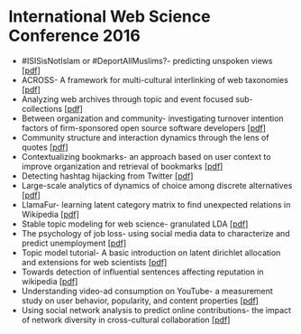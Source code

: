 # International Web Science Conference 2016

 - #ISISisNotIslam or #DeportAllMuslims?- predicting unspoken views [[pdf]](https://github.com/ahmadassaf/research-library/blob/master/Conferences/WebSci%20-%20International%20Web%20Science%20Conference/WebSci%20-%20International%20Web%20Science%20Conference%202016/#ISISisNotIslam%20or%20#DeportAllMuslims?-%20predicting%20unspoken%20views.pdf)
 - ACROSS- A framework for multi-cultural interlinking of web taxonomies [[pdf]](https://github.com/ahmadassaf/research-library/blob/master/Conferences/WebSci%20-%20International%20Web%20Science%20Conference/WebSci%20-%20International%20Web%20Science%20Conference%202016/ACROSS-%20A%20framework%20for%20multi-cultural%20interlinking%20of%20web%20taxonomies.pdf)
 - Analyzing web archives through topic and event focused sub-collections  [[pdf]](https://github.com/ahmadassaf/research-library/blob/master/Conferences/WebSci%20-%20International%20Web%20Science%20Conference/WebSci%20-%20International%20Web%20Science%20Conference%202016/Analyzing%20web%20archives%20through%20topic%20and%20event%20focused%20sub-collections%20.pdf)
 - Between organization and community- investigating turnover intention factors of firm-sponsored open source software developers [[pdf]](https://github.com/ahmadassaf/research-library/blob/master/Conferences/WebSci%20-%20International%20Web%20Science%20Conference/WebSci%20-%20International%20Web%20Science%20Conference%202016/Between%20organization%20and%20community-%20investigating%20turnover%20intention%20factors%20of%20firm-sponsored%20open%20source%20software%20developers.pdf)
 - Community structure and interaction dynamics through the lens of quotes [[pdf]](https://github.com/ahmadassaf/research-library/blob/master/Conferences/WebSci%20-%20International%20Web%20Science%20Conference/WebSci%20-%20International%20Web%20Science%20Conference%202016/Community%20structure%20and%20interaction%20dynamics%20through%20the%20lens%20of%20quotes.pdf)
 - Contextualizing bookmarks- an approach based on user context to improve organization and retrieval of bookmarks [[pdf]](https://github.com/ahmadassaf/research-library/blob/master/Conferences/WebSci%20-%20International%20Web%20Science%20Conference/WebSci%20-%20International%20Web%20Science%20Conference%202016/Contextualizing%20bookmarks-%20an%20approach%20based%20on%20user%20context%20to%20improve%20organization%20and%20retrieval%20of%20bookmarks.pdf)
 - Detecting hashtag hijacking from Twitter [[pdf]](https://github.com/ahmadassaf/research-library/blob/master/Conferences/WebSci%20-%20International%20Web%20Science%20Conference/WebSci%20-%20International%20Web%20Science%20Conference%202016/Detecting%20hashtag%20hijacking%20from%20Twitter.pdf)
 - Large-scale analytics of dynamics of choice among discrete alternatives [[pdf]](https://github.com/ahmadassaf/research-library/blob/master/Conferences/WebSci%20-%20International%20Web%20Science%20Conference/WebSci%20-%20International%20Web%20Science%20Conference%202016/Large-scale%20analytics%20of%20dynamics%20of%20choice%20among%20discrete%20alternatives.pdf)
 - LlamaFur- learning latent category matrix to find unexpected relations in Wikipedia  [[pdf]](https://github.com/ahmadassaf/research-library/blob/master/Conferences/WebSci%20-%20International%20Web%20Science%20Conference/WebSci%20-%20International%20Web%20Science%20Conference%202016/LlamaFur-%20learning%20latent%20category%20matrix%20to%20find%20unexpected%20relations%20in%20Wikipedia%20.pdf)
 - Stable topic modeling for web science- granulated LDA [[pdf]](https://github.com/ahmadassaf/research-library/blob/master/Conferences/WebSci%20-%20International%20Web%20Science%20Conference/WebSci%20-%20International%20Web%20Science%20Conference%202016/Stable%20topic%20modeling%20for%20web%20science-%20granulated%20LDA.pdf)
 - The psychology of job loss- using social media data to characterize and predict unemployment [[pdf]](https://github.com/ahmadassaf/research-library/blob/master/Conferences/WebSci%20-%20International%20Web%20Science%20Conference/WebSci%20-%20International%20Web%20Science%20Conference%202016/The%20psychology%20of%20job%20loss-%20using%20social%20media%20data%20to%20characterize%20and%20predict%20unemployment.pdf)
 - Topic model tutorial- A basic introduction on latent dirichlet allocation and extensions for web scientists [[pdf]](https://github.com/ahmadassaf/research-library/blob/master/Conferences/WebSci%20-%20International%20Web%20Science%20Conference/WebSci%20-%20International%20Web%20Science%20Conference%202016/Topic%20model%20tutorial-%20A%20basic%20introduction%20on%20latent%20dirichlet%20allocation%20and%20extensions%20for%20web%20scientists.pdf)
 - Towards detection of influential sentences affecting reputation in wikipedia  [[pdf]](https://github.com/ahmadassaf/research-library/blob/master/Conferences/WebSci%20-%20International%20Web%20Science%20Conference/WebSci%20-%20International%20Web%20Science%20Conference%202016/Towards%20detection%20of%20influential%20sentences%20affecting%20reputation%20in%20wikipedia%20.pdf)
 - Understanding video-ad consumption on YouTube- a measurement study on user behavior, popularity, and content properties [[pdf]](https://github.com/ahmadassaf/research-library/blob/master/Conferences/WebSci%20-%20International%20Web%20Science%20Conference/WebSci%20-%20International%20Web%20Science%20Conference%202016/Understanding%20video-ad%20consumption%20on%20YouTube-%20a%20measurement%20study%20on%20user%20behavior,%20popularity,%20and%20content%20properties.pdf)
 - Using social network analysis to predict online contributions- the impact of network diversity in cross-cultural collaboration [[pdf]](https://github.com/ahmadassaf/research-library/blob/master/Conferences/WebSci%20-%20International%20Web%20Science%20Conference/WebSci%20-%20International%20Web%20Science%20Conference%202016/Using%20social%20network%20analysis%20to%20predict%20online%20contributions-%20the%20impact%20of%20network%20diversity%20in%20cross-cultural%20collaboration.pdf)

 